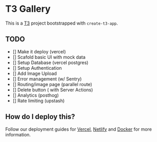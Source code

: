 # T3 Gallery

This is a [T3](https://create.t3.gg/) project bootstrapped with `create-t3-app`.

## TODO

- [] Make it deploy (vercel)
- [] Scafold basic UI with mock data
- [] Setup Database (vercel postgres)
- [] Setup Authentication
- [] Add Image Upload
- [] Error management (w/ Sentry)
- [] Routing/image page (parallel route)
- [] Delete button ( with Server Actions)
- [] Analytics (posthog)
- [] Rate limiting (upstash)

## How do I deploy this?

Follow our deployment guides for [Vercel](https://create.t3.gg/en/deployment/vercel), [Netlify](https://create.t3.gg/en/deployment/netlify) and [Docker](https://create.t3.gg/en/deployment/docker) for more information.
